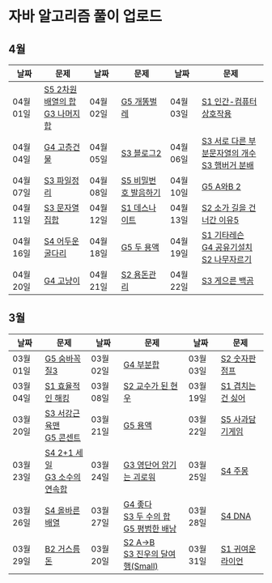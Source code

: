 # 자바 알고리즘 풀이 업로드

## 4월
| 날짜        | 문제                                                         | 날짜       | 문제                                                         | 날짜       | 문제                                                         |
| ---------- | ------------------------------------------------------------ | ---------- | ------------------------------------------------------------ | ---------- | ------------------------------------------------------------ |
| 04월 01일  | [S5 2차원 배열의 합](https://www.acmicpc.net/problem/2167)<br>[G3 나머지 합](https://www.acmicpc.net/problem/10986) | 04월 02일  | [G5 개똥벌레](https://www.acmicpc.net/problem/3020) | 04월 03일 | [S1 인간-컴퓨터 상호작용](https://www.acmicpc.net/problem/16139) |
| 04월 04일  | [G4 고층건물](https://www.acmicpc.net/problem/1027) | 04월 05일  | [S3 블로그2](https://www.acmicpc.net/problem/20365) | 04월 06일  | [S3 서로 다른 부분문자열의 개수](https://www.acmicpc.net/problem/11478)<br>[S3 햄버거 분배](https://www.acmicpc.net/problem/19941) |
| 04월 07일  | [S3 파일정리](https://www.acmicpc.net/problem/20291) | 04월 08일  | [S5 비밀번호 발음하기](https://www.acmicpc.net/problem/4659) | 04월 10일  | [G5 A와B 2](https://www.acmicpc.net/problem/12919) |
| 04월 11일  | [S3 문자열 집합](https://www.acmicpc.net/problem/14425) | 04월 12일  | [S1 데스나이트](https://www.acmicpc.net/problem/16948) | 04월 13일  | [S2 소가 길을 건너간 이유5](https://www.acmicpc.net/problem/14465) |
| 04월 16일  | [S4 어두운 굴다리](https://www.acmicpc.net/problem/17266) | 04월 18일  | [G5 두 용액](https://www.acmicpc.net/problem/2470) | 04월 19일  | [S1 기타레슨](https://www.acmicpc.net/problem/2343)<br>[G4 공유기설치](https://www.acmicpc.net/problem/2110)<br>[S2 나무자르기](https://www.acmicpc.net/problem/2805)
| 04월 20일  | [G4 고냥이](https://www.acmicpc.net/problem/16472) | 04월 21일  | [S2 용돈관리](https://www.acmicpc.net/problem/6236) | 04월 22일  | [S3 게으른 백곰](https://www.acmicpc.net/problem/10025)


## 3월
| 날짜        | 문제                                                         | 날짜       | 문제                                                         | 날짜       | 문제                                                         |
| ---------- | ------------------------------------------------------------ | ---------- | ------------------------------------------------------------ | ---------- | ------------------------------------------------------------ |
| 03월 01일  | [G5 숨바꼭질3](https://www.acmicpc.net/problem/13549) | 03월 02일  | [G4 부분합](https://www.acmicpc.net/problem/1806) | 03월 03일 | [S2 숫자판 점프](https://www.acmicpc.net/problem/2210)|
| 03월 04일  | [S1 효율적인 해킹](https://www.acmicpc.net/problem/1325) | 03월 08일  | [S2 교수가 된 현우](https://www.acmicpc.net/problem/3474) | 03월 19일  | [S1 겹치는건 싫어](https://www.acmicpc.net/problem/20922) |
| 03월 20일  | [S3 서강근육맨](https://www.acmicpc.net/problem/20300)<br>[G5 콘센트](https://www.acmicpc.net/problem/23843) | 03월 21일  | [G5 용액](https://www.acmicpc.net/problem/2467) | 03월 22일  | [S5 사과담기게임](https://www.acmicpc.net/problem/2828) |
| 03월 23일  | [S4 2+1 세일](https://www.acmicpc.net/problem/11508)<br>[G3 소수의 연속합](https://www.acmicpc.net/problem/1644) | 03월 24일  | [G3 영단어 암기는 괴로워](https://www.acmicpc.net/problem/20920) | 03월 25일  | [S4 주몽](https://www.acmicpc.net/problem/1940) |
| 03월 26일  | [S4 올바른 배열](https://www.acmicpc.net/problem/1337) | 03월 27일  | [G4 좋다](https://www.acmicpc.net/problem/1253)<br>[S3 두 수의 합](https://www.acmicpc.net/problem/3273)<br>[G5 평범한 배낭](https://www.acmicpc.net/problem/12865) | 03월 28일  | [S4 DNA](https://www.acmicpc.net/problem/1969) |
| 03월 29일  | [B2 거스름돈](https://www.acmicpc.net/problem/5585) | 03월 20일  | [S2 A->B](https://www.acmicpc.net/problem/16953)<br>[S3 진우의 달여행(Small)](https://www.acmicpc.net/problem/17484) | 03월 31일  | [S1 귀여운 라이언](https://www.acmicpc.net/problem/15565) |
